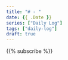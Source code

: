```yaml
---
title: "# - "
date: {{ .Date }}
series: ["Daily Log"]
tags: ["daily-log"]
draft: true
---
```




{{% subscribe %}}

